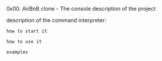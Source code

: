 0x00. AirBnB clone - The console
description of the project

description of the command interpreter:

	how to start it

	how to use it

	examples

